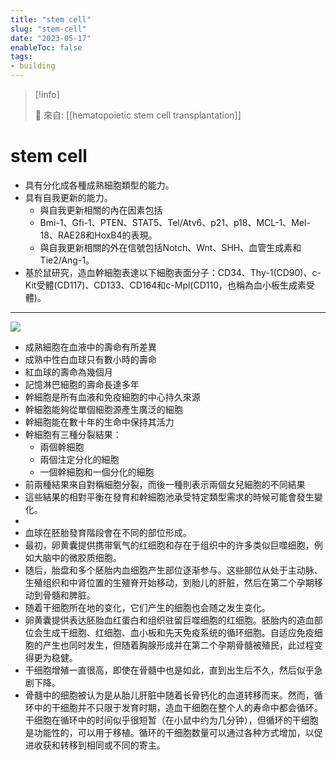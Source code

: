 ```yaml
---
title: "stem cell"
slug: "stem-cell"
date: "2023-05-17"
enableToc: false
tags:
- building
---
```


> [!info]
>
> 🌱 來自: [[hematopoietic stem cell transplantation]]

# stem cell

* 具有分化成各種成熟細胞類型的能力。
* 具有自我更新的能力。
	* 與自我更新相關的內在因素包括
	* Bmi-1、Gfi-1、PTEN、STAT5、Tel/Atv6、p21、p18、MCL-1、Mel-18、RAE28和HoxB4的表現。
	* 與自我更新相關的外在信號包括Notch、Wnt、SHH、血管生成素和Tie2/Ang-1。
* 基於鼠研究，造血幹細胞表達以下細胞表面分子：CD34、Thy-1(CD90)、c-Kit受體(CD117)、CD133、CD164和c-Mpl(CD110，也稱為血小板生成素受體)。

---

![](https://i.imgur.com/unAuEzd.png)

- 成熟細胞在血液中的壽命有所差異
- 成熟中性白血球只有數小時的壽命
- 紅血球的壽命為幾個月
- 記憶淋巴細胞的壽命長達多年
- 幹細胞是所有血液和免疫細胞的中心持久來源
- 幹細胞能夠從單個細胞源產生廣泛的細胞
- 幹細胞能在數十年的生命中保持其活力
- 幹細胞有三種分裂結果：
    - 兩個幹細胞
    - 兩個注定分化的細胞
    - 一個幹細胞和一個分化的細胞
- 前兩種結果來自對稱細胞分裂，而後一種則表示兩個女兒細胞的不同結果
- 這些結果的相對平衡在發育和幹細胞池承受特定類型需求的時候可能會發生變化。
-
- 血球在胚胎發育階段會在不同的部位形成。
- 最初，卵黄囊提供携带氧气的红细胞和存在于组织中的许多类似巨噬细胞，例如大脑中的微胶质细胞。
- 随后，胎盘和多个胚胎内血细胞产生部位逐渐参与。这些部位从处于主动脉、生殖组织和中肾位置的生殖脊开始移动，到胎儿的肝脏，然后在第二个孕期移动到骨髓和脾脏。
- 随着干细胞所在地的变化，它们产生的细胞也会随之发生变化。
- 卵黄囊提供表达胚胎血红蛋白和组织驻留巨噬细胞的红细胞。胚胎内的造血部位会生成干细胞、红细胞、血小板和先天免疫系统的循环细胞。自适应免疫细胞的产生也同时发生，但随着胸腺形成并在第二个孕期骨髓被殖民，此过程变得更为稳健。
- 干细胞增殖一直很高，即使在骨髓中也是如此，直到出生后不久，然后似乎急剧下降。
- 骨髓中的细胞被认为是从胎儿肝脏中随着长骨钙化的血道转移而来。然而，循环中的干细胞并不只限于发育时期，造血干细胞在整个人的寿命中都会循环。干细胞在循环中的时间似乎很短暂（在小鼠中约为几分钟），但循环的干细胞是功能性的，可以用于移植。循环的干细胞数量可以通过各种方式增加，以促进收获和转移到相同或不同的寄主。

